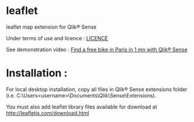leaflet
=======

leaflet map extension for Qlik® Sense

Under terms of use and licence : [LICENCE](https://github.com/yblake/leaflet/blob/master/LICENSE)

See demonstration video : [Find a free bike in Paris in 1 mn with Qlik® Sense](http://youtu.be/MbBanVtwwGo)

Installation :
==============
For local desktop installation, copy all files in  Qlik® Sense extensions folder (i.e.  C:\Users\<username>\Documents\Qlik\Sense\Extensions).

You must also add leaflet library files available for download at http://leafletjs.com/download.html

